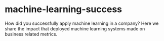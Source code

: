 # machine-learning-success
How did you successfully apply machine learning in a company? Here we share the impact that deployed machine learning systems made on business related metrics.
